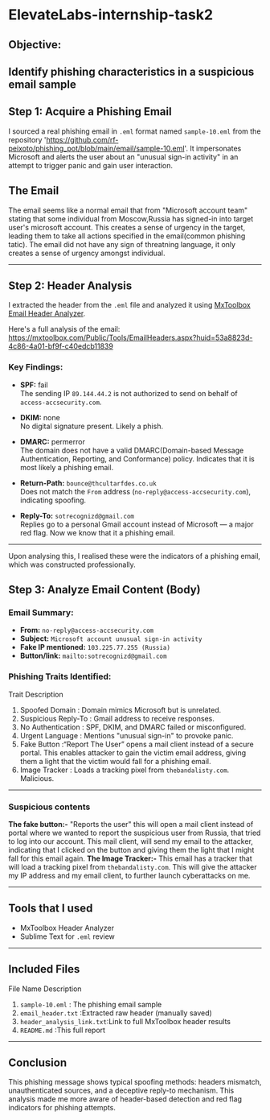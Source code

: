 # ElevateLabs-internship-task2

## Objective:
Identify phishing characteristics in a suspicious email sample
---

## Step 1: Acquire a Phishing Email
I sourced a real phishing email in `.eml` format named `sample-10.eml` from the repository 'https://github.com/rf-peixoto/phishing_pot/blob/main/email/sample-10.eml'. It impersonates Microsoft and alerts the user about an "unusual sign-in activity" in an attempt to trigger panic and gain user interaction.

## The Email
The email seems like a normal email that from "Microsoft account team" stating that some individual from Moscow,Russia has signed-in into target user's microsoft account. This creates a sense of urgency in the target, leading them to take all actions specified in the email(common phishing tatic).
The email did not have any sign of threatning language, it only creates a sense of urgency amongst individual.

---


## Step 2: Header Analysis
I extracted the header from the `.eml` file and analyzed it using [MxToolbox Email Header Analyzer](https://mxtoolbox.com/EmailHeaders.aspx).

 Here's a full analysis of the email:  
https://mxtoolbox.com/Public/Tools/EmailHeaders.aspx?huid=53a8823d-4c86-4a01-bf9f-c40edcb11839

### Key Findings:
- **SPF:** fail  
  The sending IP `89.144.44.2` is not authorized to send on behalf of `access-accsecurity.com`.

- **DKIM:** none  
  No digital signature present. Likely a phish.

- **DMARC:** permerror  
  The domain does not have a valid DMARC(Domain-based Message Authentication, Reporting, and Conformance) policy.   Indicates that it is most likely a phishing email.
  
- **Return-Path:** `bounce@thcultarfdes.co.uk`  
  Does not match the `From` address (`no-reply@access-accsecurity.com`), indicating spoofing.

- **Reply-To:** `sotrecognizd@gmail.com`  
  Replies go to a personal Gmail account instead of Microsoft — a major red flag. Now we know that it a phishing    email.

---
Upon analysing this, I realised these were the indicators of a phishing email, which was constructed professionally. 

## Step 3: Analyze Email Content (Body)

### Email Summary:
- **From:** `no-reply@access-accsecurity.com`
- **Subject:** `Microsoft account unusual sign-in activity`
- **Fake IP mentioned:** `103.225.77.255 (Russia)`
- **Button/link:** `mailto:sotrecognizd@gmail.com`

### Phishing Traits Identified:
 Trait                    Description 

1. Spoofed Domain          : Domain mimics Microsoft but is unrelated. 
2. Suspicious Reply-To     : Gmail address to receive responses. 
3. No Authentication       : SPF, DKIM, and DMARC failed or misconfigured. 
4. Urgent Language         : Mentions "unusual sign-in" to provoke panic. 
5. Fake Button             :“Report The User” opens a mail client instead of a secure portal. This enables 
                             attacker to gain the victim email address, giving them a light that the victim would                              fall for a phishing email.
6. Image Tracker           : Loads a tracking pixel from `thebandalisty.com`. Malicious.

---

### Suspicious contents
**The fake button:-**
"Reports the user" this will open a mail client instead of portal where we wanted to report the suspicious user from Russia, that tried to log into our account. This mail client, will send my email to the attacker, indicating that I clicked on the button and giving them the light that I might fall for this email again.
**The Image Tracker:-**
This email has a tracker that will load a tracking pixel from `thebandalisty.com`. This will give the attacker my IP address and my email client, to further launch cyberattacks on me.

---
## Tools that I used
- MxToolbox Header Analyzer
- Sublime Text for `.eml` review
---

## Included Files

 File Name               Description                            

1. `sample-10.eml`         : The phishing email sample              
2. `email_header.txt`      :Extracted raw header (manually saved)  
3. `header_analysis_link.txt`:Link to full MxToolbox header results  
4. `README.md`             :This full report                        

---

## Conclusion
This phishing message shows typical spoofing methods: headers mismatch, unauthenticated sources, and a deceptive reply-to mechanism. This analysis made me more aware of header-based detection and red flag indicators for phishing attempts.
